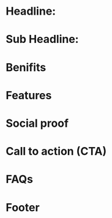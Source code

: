 # Headline:
# Sub Headline:
# Benifits
# Features
# Social proof
# Call to action (CTA)
# FAQs
# Footer